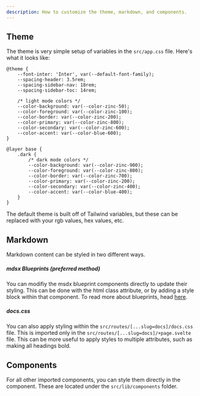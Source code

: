 ```yaml
---
description: How to customize the theme, markdown, and components.
---
```


## Theme

The theme is very simple setup of variables in the `src/app.css` file. Here's what it looks like:

```postcss title="app.css"
@theme {
	--font-inter: 'Inter', var(--default-font-family);
	--spacing-header: 3.5rem;
	--spacing-sidebar-nav: 18rem;
	--spacing-sidebar-toc: 14rem;

	/* light mode colors */
	--color-background: var(--color-zinc-50);
	--color-foreground: var(--color-zinc-100);
	--color-border: var(--color-zinc-200);
	--color-primary: var(--color-zinc-800);
	--color-secondary: var(--color-zinc-600);
	--color-accent: var(--color-blue-600);
}

@layer base {
	.dark {
		/* dark mode colors */
		--color-background: var(--color-zinc-900);
		--color-foreground: var(--color-zinc-800);
		--color-border: var(--color-zinc-700);
		--color-primary: var(--color-zinc-200);
		--color-secondary: var(--color-zinc-400);
		--color-accent: var(--color-blue-400);
	}
}
```

The default theme is built off of Tailwind variables, but these can be replaced with your rgb values, hex values, etc.

## Markdown

Markdown content can be styled in two different ways.

##### mdsx Blueprints (preferred method)

You can modifiy the msdx blueprint components directly to update their styling. This can be done with the html class attribute, or by adding a style block within that component. To read more about blueprints, head [here](/docs/configuration/markdown).

##### docs.css

You can also apply styling within the `src/routes/[...slug=docs]/docs.css` file. This is imported only in the `src/routes/[...slug=docs]/+page.svelte` file. This can be more useful to apply styles to multiple attributes, such as making all headings bold. 

## Components

For all other imported components, you can style them directly in the component. These are located under the `src/lib/components` folder.